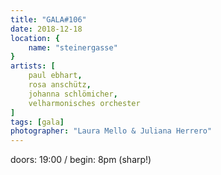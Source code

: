 ```yaml
---
title: "GALA#106"
date: 2018-12-18
location: {
    name: "steinergasse"
}
artists: [
    paul ebhart,
    rosa anschütz,
    johanna schlömicher,
    velharmonisches orchester
]
tags: [gala]
photographer: "Laura Mello & Juliana Herrero"
---
```

doors: 19:00 / begin: 8pm (sharp!)  
